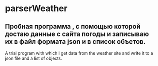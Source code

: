 # parserWeather
Пробная программа , с помощью которой достаю данные с сайта погоды и записываю их в файл формата json и в список объетов.
-----------
A trial program with which I get data from the weather site and write it to a json file and a list of objects.
